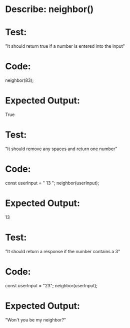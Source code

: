 # Describe: neighbor()

# Test: 
"It should return true if a number is entered into the input"
# Code:
neighbor(83);
# Expected Output: 
True

# Test:
"It should remove any spaces and return one number"
# Code:
const userInput = " 13 ";
neighbor(userInput);
# Expected Output:
13

# Test:
"It should return a response if the number contains a 3"
# Code:
const userInput = "23";
neighbor(userInput);
# Expected Output:
"Won't you be my neighbor?"
